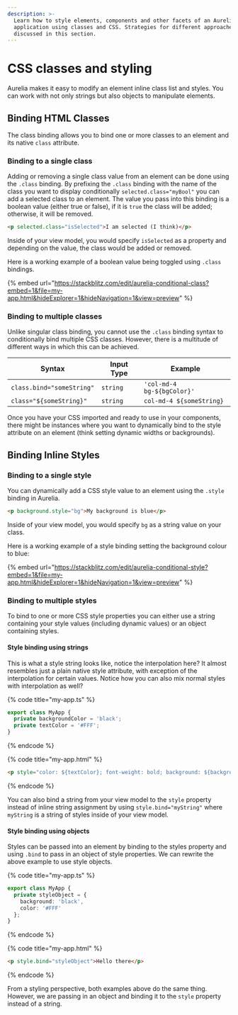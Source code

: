 ```yaml
---
description: >-
  Learn how to style elements, components and other facets of an Aurelia
  application using classes and CSS. Strategies for different approaches are
  discussed in this section.
---
```


# CSS classes and styling

Aurelia makes it easy to modify an element inline class list and styles. You can work with not only strings but also objects to manipulate elements.

## Binding HTML Classes

The class binding allows you to bind one or more classes to an element and its native `class` attribute.

### Binding to a single class

Adding or removing a single class value from an element can be done using the `.class` binding. By prefixing the `.class` binding with the name of the class you want to display conditionally `selected.class="myBool"` you can add a selected class to an element. The value you pass into this binding is a boolean value (either true or false), if it is `true` the class will be added; otherwise, it will be removed.

```html
<p selected.class="isSelected">I am selected (I think)</p>
```

Inside of your view model, you would specify `isSelected` as a property and depending on the value, the class would be added or removed.

Here is a working example of a boolean value being toggled using `.class` bindings.

{% embed url="https://stackblitz.com/edit/aurelia-conditional-class?embed=1&file=my-app.html&hideExplorer=1&hideNavigation=1&view=preview" %}

### Binding to multiple classes

Unlike singular class binding, you cannot use the `.class` binding syntax to conditionally bind multiple CSS classes. However, there is a multitude of different ways in which this can be achieved.

| Syntax                    | Input Type | Example                    |
| ------------------------- | ---------- | -------------------------- |
| `class.bind="someString"` | `string`   | `'col-md-4 bg-${bgColor}'` |
| `class="${someString}"`   | `string`   | `col-md-4 ${someString}`   |

Once you have your CSS imported and ready to use in your components, there might be instances where you want to dynamically bind to the style attribute on an element (think setting dynamic widths or backgrounds).

## Binding Inline Styles

### Binding to a single style

You can dynamically add a CSS style value to an element using the `.style` binding in Aurelia.

```html
<p background.style="bg">My background is blue</p>
```

Inside of your view model, you would specify `bg` as a string value on your class.

Here is a working example of a style binding setting the background colour to blue:

{% embed url="https://stackblitz.com/edit/aurelia-conditional-style?embed=1&file=my-app.html&hideExplorer=1&hideNavigation=1&view=preview" %}

### Binding to multiple styles

To bind to one or more CSS style properties you can either use a string containing your style values (including dynamic values) or an object containing styles.

#### Style binding using strings

This is what a style string looks like, notice the interpolation here? It almost resembles just a plain native style attribute, with exception of the interpolation for certain values. Notice how you can also mix normal styles with interpolation as well?

{% code title="my-app.ts" %}
```typescript
export class MyApp {
  private backgroundColor = 'black';
  private textColor = '#FFF';
}
```
{% endcode %}

{% code title="my-app.html" %}
```html
<p style="color: ${textColor}; font-weight: bold; background: ${backgroundColor};">Hello there</p>
```
{% endcode %}

You can also bind a string from your view model to the `style` property instead of inline string assignment by using `style.bind="myString"` where `myString` is a string of styles inside of your view model.

#### Style binding using objects

Styles can be passed into an element by binding to the styles property and using `.bind` to pass in an object of style properties. We can rewrite the above example to use style objects.

{% code title="my-app.ts" %}
```typescript
export class MyApp {
  private styleObject = {
    background: 'black',
    color: '#FFF'
  };
}
```
{% endcode %}

{% code title="my-app.html" %}
```html
<p style.bind="styleObject">Hello there</p>
```
{% endcode %}

From a styling perspective, both examples above do the same thing. However, we are passing in an object and binding it to the `style` property instead of a string.
